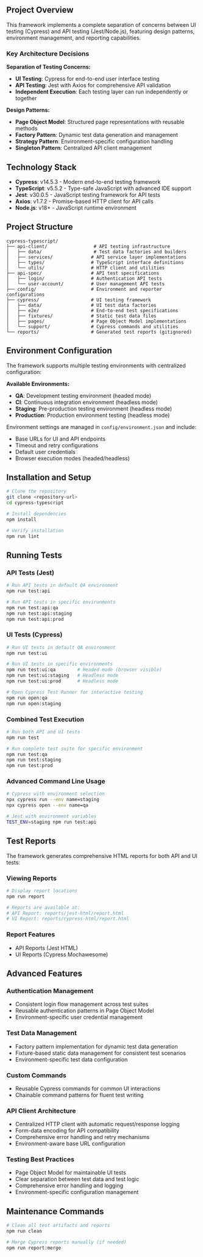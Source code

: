 ## Project Overview

This framework implements a complete separation of concerns between UI testing (Cypress) and API testing (Jest/Node.js), featuring design patterns, environment management, and reporting capabilities.

### Key Architecture Decisions

**Separation of Testing Concerns:**
- **UI Testing**: Cypress for end-to-end user interface testing
- **API Testing**: Jest with Axios for comprehensive API validation
- **Independent Execution**: Each testing layer can run independently or together

**Design Patterns:**
- **Page Object Model**: Structured page representations with reusable methods
- **Factory Pattern**: Dynamic test data generation and management
- **Strategy Pattern**: Environment-specific configuration handling
- **Singleton Pattern**: Centralized API client management

## Technology Stack

- **Cypress**: v14.5.3 - Modern end-to-end testing framework
- **TypeScript**: v5.5.2 - Type-safe JavaScript with advanced IDE support
- **Jest**: v30.0.5 - JavaScript testing framework for API tests
- **Axios**: v1.7.2 - Promise-based HTTP client for API calls
- **Node.js**: v18+ - JavaScript runtime environment

## Project Structure

```
cypress-typescript/
├── api-client/                 # API testing infrastructure
│   ├── data/                   # Test data factories and builders
│   ├── services/              # API service layer implementations
│   ├── types/                 # TypeScript interface definitions
│   └── utils/                 # HTTP client and utilities
├── api-spec/                  # API test specifications
│   ├── login/                 # Authentication API tests
│   └── user-account/          # User management API tests
├── config/                    # Environment and reporter configurations
├── cypress/                   # UI testing framework
│   ├── data/                  # UI test data factories
│   ├── e2e/                   # End-to-end test specifications
│   ├── fixtures/              # Static test data files
│   ├── pages/                 # Page Object Model implementations
│   └── support/               # Cypress commands and utilities
└── reports/                   # Generated test reports (gitignored)
```

## Environment Configuration

The framework supports multiple testing environments with centralized configuration:

**Available Environments:**
- **QA**: Development testing environment (headed mode)
- **CI**: Continuous integration environment (headless mode)
- **Staging**: Pre-production testing environment (headless mode)
- **Production**: Production environment testing (headless mode)

Environment settings are managed in `config/environment.json` and include:
- Base URLs for UI and API endpoints
- Timeout and retry configurations
- Default user credentials
- Browser execution modes (headed/headless)

## Installation and Setup

```bash
# Clone the repository
git clone <repository-url>
cd cypress-typescript

# Install dependencies
npm install

# Verify installation
npm run lint
```

## Running Tests

### API Tests (Jest)

```bash
# Run API tests in default QA environment
npm run test:api

# Run API tests in specific environments
npm run test:api:qa
npm run test:api:staging
npm run test:api:prod
```

### UI Tests (Cypress)

```bash
# Run UI tests in default QA environment
npm run test:ui

# Run UI tests in specific environments
npm run test:ui:qa        # Headed mode (browser visible)
npm run test:ui:staging   # Headless mode
npm run test:ui:prod      # Headless mode

# Open Cypress Test Runner for interactive testing
npm run open:qa
npm run open:staging
```

### Combined Test Execution

```bash
# Run both API and UI tests
npm run test

# Run complete test suite for specific environment
npm run test:qa
npm run test:staging
npm run test:prod
```

### Advanced Command Line Usage

```bash
# Cypress with environment selection
npx cypress run --env name=staging
npx cypress open --env name=qa

# Jest with environment variables
TEST_ENV=staging npm run test:api
```

## Test Reports

The framework generates comprehensive HTML reports for both API and UI tests:

### Viewing Reports

```bash
# Display report locations
npm run report

# Reports are available at:
# API Report: reports/jest-html/report.html
# UI Report: reports/cypress-html/report.html
```

### Report Features
- API Reports (Jest HTML)
- UI Reports (Cypress Mochawesome)

## Advanced Features

### Authentication Management
- Consistent login flow management across test suites
- Reusable authentication patterns in Page Object Model
- Environment-specific user credential management

### Test Data Management
- Factory pattern implementation for dynamic test data generation
- Fixture-based static data management for consistent test scenarios
- Environment-specific test data configuration

### Custom Commands
- Reusable Cypress commands for common UI interactions
- Chainable command patterns for fluent test writing

### API Client Architecture
- Centralized HTTP client with automatic request/response logging
- Form-data encoding for API compatibility
- Comprehensive error handling and retry mechanisms
- Environment-aware base URL configuration

### Testing Best Practices
- Page Object Model for maintainable UI tests
- Clear separation between test data and test logic
- Comprehensive error handling and logging
- Environment-specific configuration management

## Maintenance Commands

```bash
# Clean all test artifacts and reports
npm run clean

# Merge Cypress reports manually (if needed)
npm run report:merge
```
